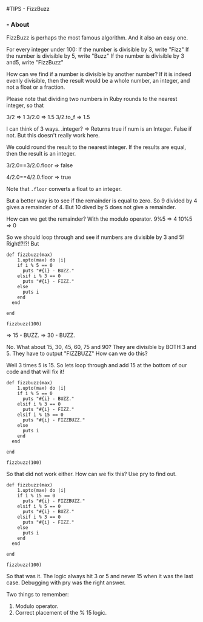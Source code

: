 #TIPS - FizzBuzz

### - About

FizzBuzz is perhaps the most famous algorithm. And it also an easy one.

For every integer under 100:
If the number is divisible by 3, write "Fizz"
If the number is divisible by 5, write "Buzz"
If the number is divisible by 3 and5, write "FizzBuzz"

How can we find if a number is divisible by another number? If it is indeed evenly divisible, then the result would be a whole number, an integer, and not a float or a fraction.

Please note that dividing two numbers in Ruby rounds to the nearest integer, so that

3/2
=> 1
3/2.0
=> 1.5
3/2.to_f
=> 1.5

I can think of 3 ways.
.integer? => Returns true if num is an Integer. False if not. But this doesn't really work here.

We could round the result to the nearest integer. If the results are equal, then the result is an integer.

3/2.0==3/2.0.floor
=> false

4/2.0==4/2.0.floor
=> true

Note that `.floor` converts a float to an integer.

But a better way is to see if the remainder is equal to zero. So 9 divided by 4 gives a remainder of 4. But 10 dived by 5 does not give a remainder.

How can we get the remainder? With the modulo operator.
9%5
=> 4
10%5
=> 0

So we should loop through and see if numbers are divisible by 3 and 5! Right!?!?! But

```
def fizzbuzz(max)
    1.upto(max) do |i|
    if i % 5 == 0
      puts "#{i} - BUZZ."
    elsif i % 3 == 0
      puts "#{i} - FIZZ."
    else
      puts i
    end
  end

end

fizzbuzz(100)
```

=> 15 - BUZZ.
=> 30 - BUZZ.

No. What about 15, 30, 45, 60, 75 and 90? They are divisible by BOTH 3 and 5. They have to output "FIZZBUZZ" How can we do this?

Well 3 times 5 is 15. So lets loop through and add 15 at the bottom of our code and that will fix it!

```
def fizzbuzz(max)
    1.upto(max) do |i|
    if i % 5 == 0
      puts "#{i} - BUZZ."
    elsif i % 3 == 0
      puts "#{i} - FIZZ."
    elsif i % 15 == 0
      puts "#{i} - FIZZBUZZ."
    else
      puts i
    end
  end

end

fizzbuzz(100)
```

So that did not work either. How can we fix this? Use pry to find out.

```
def fizzbuzz(max)
    1.upto(max) do |i|
    if i % 15 == 0
      puts "#{i} - FIZZBUZZ."
    elsif i % 5 == 0
      puts "#{i} - BUZZ."
    elsif i % 3 == 0
      puts "#{i} - FIZZ."
    else
      puts i
    end
  end

end

fizzbuzz(100)
```

So that was it. The logic always hit 3 or 5 and never 15 when it was the last case. Debugging with pry was the right answer.

Two things to remember:

1. Modulo operator.
2. Correct placement of the % 15 logic.
